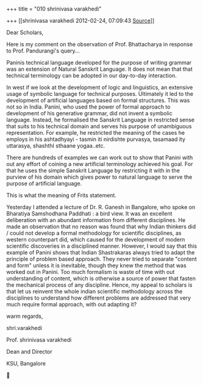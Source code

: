 +++
title = "010 shrinivasa varakhedi"

+++
[[shrinivasa varakhedi	2012-02-24, 07:09:43 [Source](https://groups.google.com/g/bvparishat/c/skDyJpzM1sE)]]



Dear Scholars,

  

Here is my comment on the observation of Prof. Bhattacharya in response to Prof. Pandurangi's query...

  

Paninis technical language developed for the purpose of writing grammar was an extension of Natural Sanskrit Language. It does not mean that that technical terminology can be adopted in our day-to-day interaction.

  

In west if we look at the development of logic and linguistics, an extensive usage of symbolic language for technical purposes. Ultimately it led to the development of artificial languages based on formal structures. This was not so in India. Panini, who used the power of formal approach to development of his generative grammar, did not invent a symbolic language. Instead, he formalised the Sanskrit Language in restricted sense that suits to his technical domain and serves his purpose of unambiguous representation. For example, he restricted the meaning of the cases he employs in his ashtadhyayi - tasmin iti nirdishte purvasya, tasamaad ity uttarasya, shashthI sthaane yogaa..etc.

  

There are hundreds of examples we can work out to show that Panini with out any effort of coining a new artificial terminology achieved his goal. For that he uses the simple Sanskrit Language by restricting it with in the purview of his domain which gives power to natural language to serve the purpose of artificial language.

  

This is what the meaning of Frits statement.

  

Yesterday I attended a lecture of Dr. R. Ganesh in Bangalore, who spoke on Bharatiya Samshodhana Paddhati : a bird view. It was an excellent deliberation with an abundant information from different disciplines. He made an observation that no reason was found that why Indian thinkers did / could not develop a formal methodology for scientific disciplines, as western counterpart did, which caused for the development of modern scientific discoveries in a disciplined manner. However, I would say that this example of Panini shows that Indian Shastrakaras always tried to adapt the principle of problem based approach. They never tried to separate "content and form" unless it is inevitable, though they knew the method that was worked out in Panini. Too much formalism is waste of time with out understanding of content, which is otherwise a source of power that fasten the mechanical process of any discipline. Hence, my appeal to scholars is that let us reinvent the whole indian scientific methodology across the disciplines to understand how different problems are addressed that very much require formal approach, with out adapting it?

  

warm regards,

shri.varakhedi

  

Prof. shrinivasa varakhedi

Dean and Director

KSU, Bangalore



